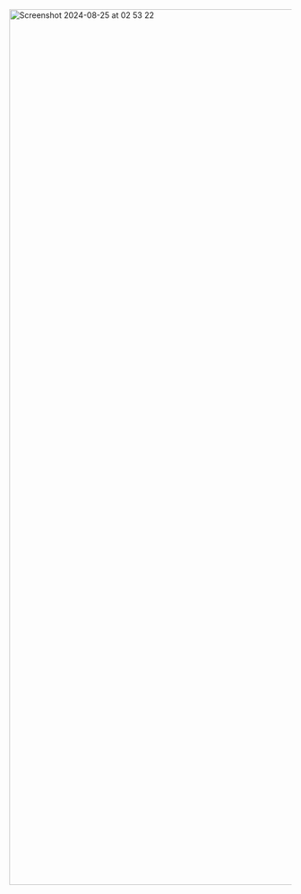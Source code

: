<img width="1561" alt="Screenshot 2024-08-25 at 02 53 22" src="https://github.com/user-attachments/assets/12281089-41a2-4ab4-8704-67a5f433d349">
